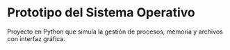 # Prototipo del Sistema Operativo
Proyecto en Python que simula la gestión de procesos, memoria y archivos con interfaz gráfica.
